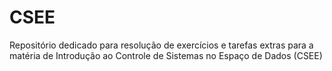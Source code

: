 # CSEE
Repositório dedicado para resolução de exercícios e tarefas extras para a matéria de Introdução ao Controle de Sistemas no Espaço de Dados (CSEE)
